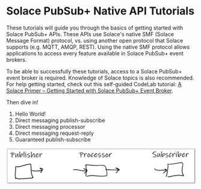 # Solace PubSub+ Native API Tutorials

These tutorials will guide you through the basics of getting started with Solace PubSub+ APIs.  These APIs use Solace's native SMF (Solace Message Format) protocol, vs. using another open protocol that Solace supports (e.g. MQTT, AMQP, REST).  Using the native SMF protocol allows applications to access every feature available in Solace PubSub+ event brokers.

To be able to successfully these tutorials, access to a Solace PubSub+ event broker is required.  Knowledge of Solace topics is also recommended.  For help getting started, check out this self-guided CodeLab tutorial: [A Solace Primer – Getting Started with Solace PubSub+ Event Broker](https://codelabs.solace.dev/codelabs/get-started-basics).

Then dive in!

1. Hello World!
1. Direct messaging publish-subscribe
1. Direct messaging processor
1. Direct messaging request-reply
1. Guaranteed publish-subscribe


![asdf](img/pub-sub.png)
